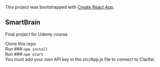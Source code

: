 This project was bootstrapped with [Create React App](https://github.com/facebook/create-react-app).

## SmartBrain
Final project for Udemy course<br>

Clone this repo<br>
Run ### `npm install`<br>
Run ### `npm start`<br>
You must add your own API key in the src/App.js file to connect to Clarifai.


